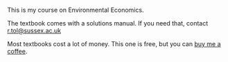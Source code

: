This is my course on Environmental Economics.

The textbook comes with a solutions manual. If you need that, contact r.tol@sussex.ac.uk

Most textbooks cost a lot of money. This one is free, but you can <a href="https://buymeacoffee.com/richardtol">buy me a coffee</a>.
